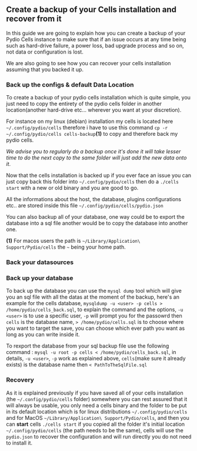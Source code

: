 ## Create a backup of your Cells installation and recover from it

In this guide we are going to explain how you can create a backup of your Pydio Cells instance to make sure that if an issue occurs at any time being such as hard-drive failure, a power loss, bad upgrade process and so on, not data or configuration is lost.

We are also going to see how you can recover your cells installation assuming that you backed it up.

### Back up the configs & default Data Location

To create a backup of your pydio cells installation which is quite simple, you just need to copy the entirety of the pydio cells folder in another location(another hard-drive etc... wherever you want at your discretion).

For instance on my linux (debian) installation my cells is located here `~/.config/pydio/cells`
therefore i have to use this command `cp -r ~/.config/pydio/cells cells-backup`**(1)** to copy and therefore back my pydio cells.

_We advise you to regularly do a backup once it's done it will take lesser time to do the next copy to the same folder will just add the new data onto it_.

Now that the cells installation is backed up if you ever face an issue you can just copy back this folder into `~/.config/pydio/cells` then do a `./cells start` with a new or old binary and you are good to go.

All the informations about the host, the database, plugins configurations etc.. are stored inside this file `~/.config/pydio/cells/pydio.json`

You can also backup all of your database, one way could be to export the database into a sql file another would be to copy the database into another one.

__(1)__ For macos users the path is `~/Library/Application\ Support/Pydio/cells` the `~` being your home path.


### Back your datasources

### Back up your database

To back up the database you can use the `mysql dump` tool which will give you an sql file with all the datas at the moment of the backup, here's an example for the cells database, `mysqldump -u <user> -p cells > /home/pydio/cells_back.sql`,
to explain the command and the options, `-u <user>` is to use a specific user, `-p` will prompt you for the passowrd then `cells` is the database name, `> /home/pydio/cells.sql` is to choose where you want to target the save, you can choose which ever path you want as long as you can write inside it.

To rexport the database from your sql backup file use the following command : `mysql -u root -p cells < /home/pydio/cells_back.sql`,
in details, `-u <user>`, `-p` work as explained above, `cells`(make sure it already exists) is the database name then `< PathToTheSqlFile.sql`

### Recovery

As it is explained previously if you have saved all of your cells installation (the `~/.config/pydio/cells` folder) somewhere you can rest assured that it will always be usable, you only need a cells binary and the folder to be put in its default location which is for linux distributions `~/.config/pydio/cells` and for MacOS `~/Library/Application\ Support/Pydio/cells`, and then you can **start** cells `./cells start` if you copied all the folder it's initial location `~/.config/pydio/cells` (the path needs to be the same), cells will use the `pydio.json` to recover the configuration and will run directly you do not need to install it.

